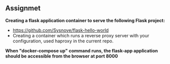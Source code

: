 ## Assignmet 

**Creating a flask application container to serve the following Flask project:**
* https://github.com/Sysnove/flask-hello-world
* Creating a container which runs a reverse proxy server with your configuration, used haproxy in the current repo.

**When "docker-compose up" command runs, the flask-app application should be accessible from the browser at port 8000**
